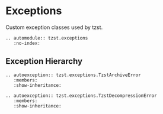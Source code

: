 # Exceptions

Custom exception classes used by tzst.

```{eval-rst}
.. automodule:: tzst.exceptions
   :no-index:
```

## Exception Hierarchy

```{eval-rst}
.. autoexception:: tzst.exceptions.TzstArchiveError
   :members:
   :show-inheritance:

.. autoexception:: tzst.exceptions.TzstDecompressionError
   :members:
   :show-inheritance:
```
